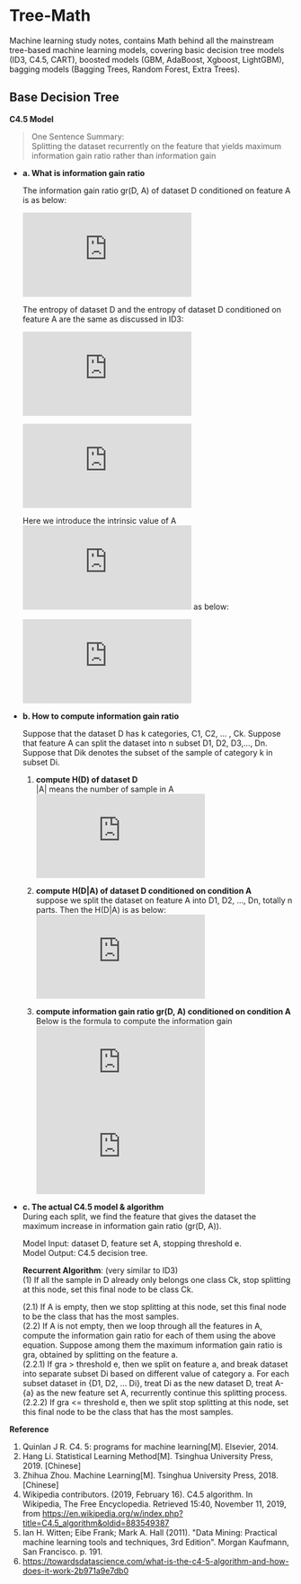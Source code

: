Tree-Math
============
Machine learning study notes, contains Math behind all the mainstream tree-based machine learning models, covering basic decision tree models (ID3, C4.5, CART), boosted models (GBM, AdaBoost, Xgboost, LightGBM), bagging models (Bagging Trees, Random Forest, Extra Trees).  



Base Decision Tree
------------
**C4.5 Model**
> One Sentence Summary:   
Splitting the dataset recurrently on the feature that yields maximum information gain ratio rather than information gain 
- **a. What is information gain ratio**    

  The information gain ratio gr(D, A) of dataset D conditioned on feature A is as below:  

  ![img](https://latex.codecogs.com/svg.latex?g_r%28D%2CA%29%20%3D%20%5Cfrac%7Bg%28D%2C%20A%29%7D%7BH_A%28D%29%7D%20%3D%20%5Cfrac%7BH%28D%29%20-%20H%28D%7CA%29%7D%7BH_A%28D%29%7D)  
     
  The entropy of dataset D and the entropy of dataset D conditioned on  feature A are the same as discussed in ID3:  

  ![img](https://latex.codecogs.com/svg.latex?%5Cbg_black%20H%28D%29%20%3D%20-%5Csum_%7Bk%3D1%7D%5E%7BK%7D%7B%5Cfrac%7B%7CC_%7Bk%7D%7C%7D%7B%7CD%7C%7D%7D%5Clog_%7B%20%7D%5Cfrac%7B%7CC_%7Bk%7D%7C%7D%7B%7CD%7C%7D)  

  ![img](https://latex.codecogs.com/svg.latex?%5Cbg_black%20H%28D%7CA%29%20%3D%20%5Csum_%7Bi%3D1%7D%5E%7Bn%7D%20%5Cfrac%7B%7CD_i%7C%7D%7B%7CD%7C%7DH%28D_%7Bi%7D%29%20%3D%20%5Csum_%7Bi%3D1%7D%5E%7Bn%7D%20%5Cfrac%7B%7CD_i%7C%7D%7B%7CD%7C%7D%20%5Csum_%7Bk%3D1%7D%5E%7BK%7D%20%5Cfrac%7B%7CD_%7Bik%7D%7C%7D%7B%7CD_i%7C%7D%5Clog%28%5Cfrac%7B%7CD_%7Bik%7D%7C%7D%7B%7CD_i%7C%7D%29)  

  Here we introduce the intrinsic value of A ![img](https://latex.codecogs.com/svg.latex?H_A%28D%29) as below:  

  ![img](https://latex.codecogs.com/svg.latex?H_A%28D%29%20%3D%20-%5Csum_%7Bn%3D1%7D%5E%7BN%7D%7B%5Cfrac%7B%7CD_i%7C%7D%7B%7CD%7C%7D%7D%5Clog_%7B%20%7D%5Cfrac%7B%7CD_i%7C%7D%7B%7CD%7C%7D)  

- **b. How to compute information gain ratio**  

  Suppose that the dataset D has k categories, C1, C2, ... , Ck.
Suppose that feature A can split the dataset into n subset D1, D2, D3,..., Dn.  
Suppose that Dik denotes the subset of the sample of category k in subset Di.  
    1. **compute H(D) of dataset D**   
    |A| means the number of sample in A  
      ![img](https://latex.codecogs.com/svg.latex?%5Cbg_black%20H%28D%29%20%3D%20-%5Csum_%7Bk%3D1%7D%5E%7BK%7D%7B%5Cfrac%7B%7CC_%7Bk%7D%7C%7D%7B%7CD%7C%7D%7D%5Clog_%7B%20%7D%5Cfrac%7B%7CC_%7Bk%7D%7C%7D%7B%7CD%7C%7D)  

    2. **compute H(D|A) of dataset D conditioned on condition A**  
    suppose we split the dataset on feature A into D1, D2, ..., Dn, totally n parts. Then the H(D|A) is as below:  
      ![img](https://latex.codecogs.com/svg.latex?%5Cbg_black%20H%28D%7CA%29%20%3D%20%5Csum_%7Bi%3D1%7D%5E%7Bn%7D%20%5Cfrac%7B%7CD_i%7C%7D%7B%7CD%7C%7DH%28D_%7Bi%7D%29%20%3D%20%5Csum_%7Bi%3D1%7D%5E%7Bn%7D%20%5Cfrac%7B%7CD_i%7C%7D%7B%7CD%7C%7D%20%5Csum_%7Bk%3D1%7D%5E%7BK%7D%20%5Cfrac%7B%7CD_%7Bik%7D%7C%7D%7B%7CD_i%7C%7D%5Clog%28%5Cfrac%7B%7CD_%7Bik%7D%7C%7D%7B%7CD_i%7C%7D%29)  

    3. **compute information gain ratio gr(D, A) conditioned on condition A**  
    Below is the formula to compute the information gain    
    ![img](https://latex.codecogs.com/svg.latex?g_r%28D%2CA%29%20%3D%20%5Cfrac%7Bg%28D%2C%20A%29%7D%7BH_A%28D%29%7D%20%3D%20%5Cfrac%7BH%28D%29%20-%20H%28D%7CA%29%7D%7BH_A%28D%29%7D)  
      ![img](https://latex.codecogs.com/svg.latex?H_A%28D%29%20%3D%20-%5Csum_%7Bn%3D1%7D%5E%7BN%7D%7B%5Cfrac%7B%7CD_i%7C%7D%7B%7CD%7C%7D%7D%5Clog_%7B%20%7D%5Cfrac%7B%7CD_i%7C%7D%7B%7CD%7C%7D)  

- **c. The actual C4.5 model & algorithm**  
During each split, we find the feature that gives the dataset the maximum increase in information gain ratio (gr(D, A)).  

  Model Input: dataset D, feature set A, stopping threshold e.  
  Model Output: C4.5 decision tree.  
 
  **Recurrent Algorithm**:  (very similar to ID3)  
  (1) If all the sample in D already only belongs one class Ck, stop splitting at this node, set this final node to be class Ck.  
  
  (2.1) If A is empty, then we stop splitting at this node, set this final node to be the class that has the most samples.    
  (2.2) If A is not empty, then we loop through all the features in A, compute the information gain ratio for each of them using the above equation.
  Suppose among them the maximum information gain ratio is gra, obtained by splitting on the feature a.   
  (2.2.1) If gra > threshold e, then we split on feature a, and break dataset into separate subset Di based on different value of category a. For each subset dataset in {D1, D2, ... Di}, treat Di as the new dataset D, treat A-{a} as the new feature set A, recurrently continue this splitting process.  
  (2.2.2) If gra <= threshold e, then we split stop splitting at this node, set this final node to be the class that has the most samples.

**Reference**  

1. Quinlan J R. C4. 5: programs for machine learning[M]. Elsevier, 2014.
2. Hang Li. Statistical Learning Method[M]. Tsinghua University Press, 2019. [Chinese]
3. Zhihua Zhou. Machine Learning[M]. Tsinghua University Press, 2018. [Chinese]
4. Wikipedia contributors. (2019, February 16). C4.5 algorithm. In Wikipedia, The Free Encyclopedia. Retrieved 15:40, November 11, 2019, from https://en.wikipedia.org/w/index.php?title=C4.5_algorithm&oldid=883549387
5. Ian H. Witten; Eibe Frank; Mark A. Hall (2011). "Data Mining: Practical machine learning tools and techniques, 3rd Edition". Morgan Kaufmann, San Francisco. p. 191.
6. https://towardsdatascience.com/what-is-the-c4-5-algorithm-and-how-does-it-work-2b971a9e7db0
